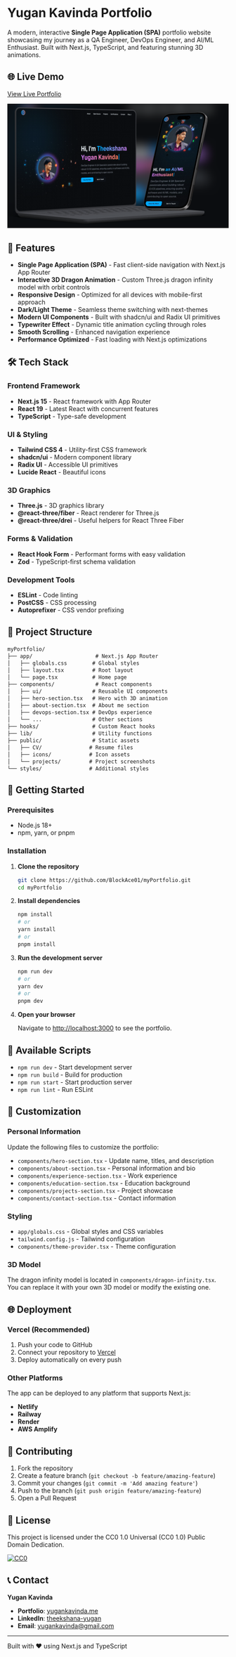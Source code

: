 # Yugan Kavinda Portfolio

A modern, interactive **Single Page Application (SPA)** portfolio website showcasing my journey as a QA Engineer, DevOps Engineer, and AI/ML Enthusiast. Built with Next.js, TypeScript, and featuring stunning 3D animations.

## 🌐 Live Demo

[View Live Portfolio](https://www.yugankavinda.me/)

![Portfolio Preview](./public/preview1.png)

## 🚀 Features

- **Single Page Application (SPA)** - Fast client-side navigation with Next.js App Router
- **Interactive 3D Dragon Animation** - Custom Three.js dragon infinity model with orbit controls
- **Responsive Design** - Optimized for all devices with mobile-first approach
- **Dark/Light Theme** - Seamless theme switching with next-themes
- **Modern UI Components** - Built with shadcn/ui and Radix UI primitives
- **Typewriter Effect** - Dynamic title animation cycling through roles
- **Smooth Scrolling** - Enhanced navigation experience
- **Performance Optimized** - Fast loading with Next.js optimizations

## 🛠️ Tech Stack

### Frontend Framework
- **Next.js 15** - React framework with App Router
- **React 19** - Latest React with concurrent features
- **TypeScript** - Type-safe development

### UI & Styling
- **Tailwind CSS 4** - Utility-first CSS framework
- **shadcn/ui** - Modern component library
- **Radix UI** - Accessible UI primitives
- **Lucide React** - Beautiful icons

### 3D Graphics
- **Three.js** - 3D graphics library
- **@react-three/fiber** - React renderer for Three.js
- **@react-three/drei** - Useful helpers for React Three Fiber

### Forms & Validation
- **React Hook Form** - Performant forms with easy validation
- **Zod** - TypeScript-first schema validation

### Development Tools
- **ESLint** - Code linting
- **PostCSS** - CSS processing
- **Autoprefixer** - CSS vendor prefixing

## 📁 Project Structure

```
myPortfolio/
├── app/                    # Next.js App Router
│   ├── globals.css        # Global styles
│   ├── layout.tsx         # Root layout
│   └── page.tsx           # Home page
├── components/             # React components
│   ├── ui/                # Reusable UI components
│   ├── hero-section.tsx   # Hero with 3D animation
│   ├── about-section.tsx  # About me section
│   ├── devops-section.tsx # DevOps experience
│   └── ...                # Other sections
├── hooks/                 # Custom React hooks
├── lib/                   # Utility functions
├── public/                # Static assets
│   ├── CV/               # Resume files
│   ├── icons/            # Icon assets
│   └── projects/         # Project screenshots
└── styles/               # Additional styles
```

## 🚀 Getting Started

### Prerequisites

- Node.js 18+
- npm, yarn, or pnpm

### Installation

1. **Clone the repository**
   ```bash
   git clone https://github.com/BlockAce01/myPortfolio.git
   cd myPortfolio
   ```

2. **Install dependencies**
   ```bash
   npm install
   # or
   yarn install
   # or
   pnpm install
   ```

3. **Run the development server**
   ```bash
   npm run dev
   # or
   yarn dev
   # or
   pnpm dev
   ```

4. **Open your browser**

   Navigate to [http://localhost:3000](http://localhost:3000) to see the portfolio.

## 📜 Available Scripts

- `npm run dev` - Start development server
- `npm run build` - Build for production
- `npm run start` - Start production server
- `npm run lint` - Run ESLint

## 🎨 Customization

### Personal Information

Update the following files to customize the portfolio:

- `components/hero-section.tsx` - Update name, titles, and description
- `components/about-section.tsx` - Personal information and bio
- `components/experience-section.tsx` - Work experience
- `components/education-section.tsx` - Education background
- `components/projects-section.tsx` - Project showcase
- `components/contact-section.tsx` - Contact information

### Styling

- `app/globals.css` - Global styles and CSS variables
- `tailwind.config.js` - Tailwind configuration
- `components/theme-provider.tsx` - Theme configuration

### 3D Model

The dragon infinity model is located in `components/dragon-infinity.tsx`. You can replace it with your own 3D model or modify the existing one.

## 🌐 Deployment

### Vercel (Recommended)

1. Push your code to GitHub
2. Connect your repository to [Vercel](https://vercel.com)
3. Deploy automatically on every push

### Other Platforms

The app can be deployed to any platform that supports Next.js:

- **Netlify**
- **Railway**
- **Render**
- **AWS Amplify**

## 🤝 Contributing

1. Fork the repository
2. Create a feature branch (`git checkout -b feature/amazing-feature`)
3. Commit your changes (`git commit -m 'Add amazing feature'`)
4. Push to the branch (`git push origin feature/amazing-feature`)
5. Open a Pull Request

## 📄 License

This project is licensed under the CC0 1.0 Universal (CC0 1.0) Public Domain Dedication.

[![CC0](https://licensebuttons.net/l/zero/1.0/80x15.png)](http://creativecommons.org/publicdomain/zero/1.0/)

## 📞 Contact

**Yugan Kavinda**
- **Portfolio**: [yugankavinda.me](https://www.yugankavinda.me/)
- **LinkedIn**: [theekshana-yugan](https://www.linkedin.com/in/theekshana-yugan/)
- **Email**: yugankavinda@gmail.com

---

Built with ❤️ using Next.js and TypeScript